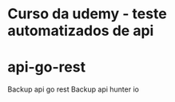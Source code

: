 # Curso da udemy - teste automatizados de api
# api-go-rest
Backup api go rest
Backup api hunter io
